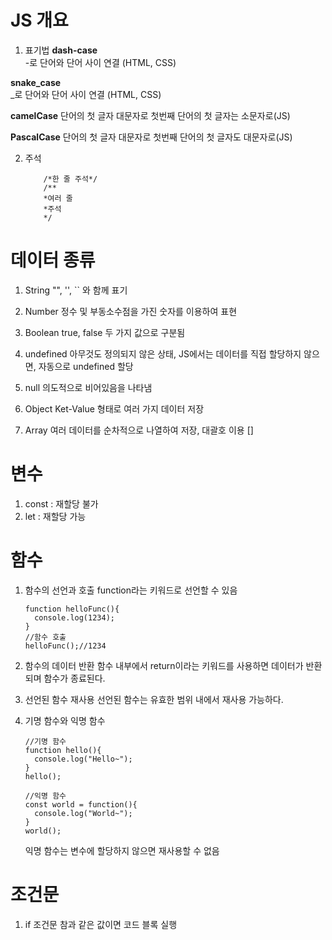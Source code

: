 # JS 개요

1. 표기법
  **dash-case**  
   -로 단어와 단어 사이 연결 (HTML, CSS)

  **snake_case**   
  _로 단어와 단어 사이 연결 (HTML, CSS)

  **camelCase**
  단어의 첫 글자 대문자로 첫번째 단어의 첫 글자는 소문자로(JS)

  **PascalCase**
  단어의 첫 글자 대문자로 첫번째 단어의 첫 글자도 대문자로(JS)

2. 주석
   ``` // 한 줄 주석
       /*한 줄 주석*/
       /**
       *여러 줄
       *주석
       */
   ```

# 데이터 종류
1. String
   "", '', `` 와 함께 표기

2. Number
   정수 및 부동소수점을 가진 숫자를 이용하여 표현

3. Boolean
   true, false 두 가지 값으로 구분됨

4. undefined
   아무것도 정의되지 않은 상태, JS에서는 데이터를 직접 할당하지 않으면, 자동으로 undefined 할당

5. null
   의도적으로 비어있음을 나타냄

6. Object
   Ket-Value 형태로 여러 가지 데이터 저장

7. Array
   여러 데이터를 순차적으로 나열하여 저장, 대괄호 이용 []

# 변수
1. const : 재할당 불가
2. let : 재할당 가능

# 함수
1. 함수의 선언과 호출
   function라는 키워드로 선언할 수 있음
   ```JS
   function helloFunc(){
     console.log(1234);
   }
   //함수 호출
   helloFunc();//1234
   ```

2. 함수의 데이터 반환
   함수 내부에서 return이라는 키워드를 사용하면 데이터가 반환되며 함수가 종료된다.

3. 선언된 함수 재사용
   선언된 함수는 유효한 범위 내에서 재사용 가능하다.

4. 기명 함수와 익명 함수
   ```JS
   //기명 함수
   function hello(){
     console.log("Hello~");
   }
   hello();

   //익명 함수
   const world = function(){
     console.log("World~");
   }
   world();
   ```
   익명 함수는 변수에 할당하지 않으면 재사용할 수 없음

# 조건문
1. if 조건문
   참과 같은 값이면 코드 블록 실행
   ```
